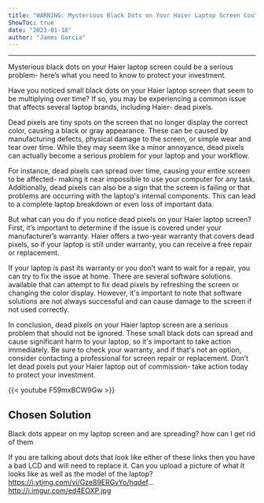 ```yaml
---
title: "WARNING: Mysterious Black Dots on Your Haier Laptop Screen Could Be a SERIOUS Problem!"
ShowToc: true 
date: "2023-01-18"
author: "James Garcia"
---
```

*****
Mysterious black dots on your Haier laptop screen could be a serious problem- here’s what you need to know to protect your investment.

Have you noticed small black dots on your Haier laptop screen that seem to be multiplying over time? If so, you may be experiencing a common issue that affects several laptop brands, including Haier- dead pixels.

Dead pixels are tiny spots on the screen that no longer display the correct color, causing a black or gray appearance. These can be caused by manufacturing defects, physical damage to the screen, or simple wear and tear over time. While they may seem like a minor annoyance, dead pixels can actually become a serious problem for your laptop and your workflow.

For instance, dead pixels can spread over time, causing your entire screen to be affected- making it near impossible to use your computer for any task. Additionally, dead pixels can also be a sign that the screen is failing or that problems are occurring with the laptop's internal components. This can lead to a complete laptop breakdown or even loss of important data.

But what can you do if you notice dead pixels on your Haier laptop screen? First, it’s important to determine if the issue is covered under your manufacturer’s warranty. Haier offers a two-year warranty that covers dead pixels, so if your laptop is still under warranty, you can receive a free repair or replacement.

If your laptop is past its warranty or you don’t want to wait for a repair, you can try to fix the issue at home. There are several software solutions available that can attempt to fix dead pixels by refreshing the screen or changing the color display. However, it's important to note that software solutions are not always successful and can cause damage to the screen if not used correctly.

In conclusion, dead pixels on your Haier laptop screen are a serious problem that should not be ignored. These small black dots can spread and cause significant harm to your laptop, so it's important to take action immediately. Be sure to check your warranty, and if that's not an option, consider contacting a professional for screen repair or replacement. Don’t let dead pixels put your Haier laptop out of commission- take action today to protect your investment.

{{< youtube F59mxBCW9Gw >}} 



## Chosen Solution
 Black dots appear on my laptop screen and are spreading? how can I get rid of them

 If you are talking about dots that look  like either of these links then you have a bad LCD and will need to replace it. Can you upload a picture of what it looks like as well as the model of the laptop?
https://i.ytimg.com/vi/Gze89ERGvYo/hqdef...
http://i.imgur.com/ed4EOXP.jpg





